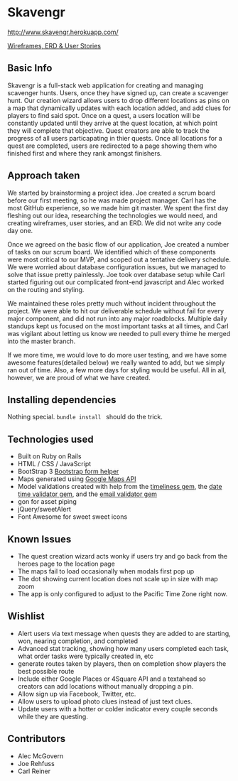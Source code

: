 # Skavengr

<http://www.skavengr.herokuapp.com/>

[Wireframes, ERD & User Stories](https://www.dropbox.com/sh/pv2ooa9rpok8t19/AACkBfOAKADkZxjo7DP4ZovMa?dl=0)

## Basic Info
Skavengr is a full-stack web application for creating and managing scavenger hunts.  Users, once they have signed up, can create a scavenger hunt. Our creation wizard allows users to drop different locations as pins on a map that dynamically updates with each location added, and add clues for players to find said spot.  Once on a quest, a users location will be constantly updated until they arrive at the quest location, at which point they will complete that objective.  Quest creators are able to track the progress of all users particapating in thier quests. Once all locations for a quest are completed, users are redirected to a page showing them who finished first and where they rank amongst finishers.  

## Approach taken
We started by brainstorming a project idea.  Joe created a scrum board before our first meeting, so he was made project manager.  Carl has the most GitHub experience, so we made him git master.  We spent the first day fleshing out our idea, researching the technologies we would need, and creating wireframes, user stories, and an ERD. We did not write any code day one.

Once we agreed on the basic flow of our application, Joe created a number of tasks on our scrum board.  We identified which of these components were most critical to our MVP, and scoped out a tentative delivery schedule.  We were worried about database configuration issues, but we managed to solve that issue pretty painlessly. Joe took over database setup while Carl started figuring out our complicated front-end javascript and Alec worked on the routing and styling.

We maintained these roles pretty much without incident throughout the project.  We were able to hit our deliverable schedule without fail for every major component, and did not run into any major roadblocks.  Multiple daily standups kept us focused on the most important tasks at all times, and Carl was vigilant about letting us know we needed to pull every thime he merged into the master branch. 

If we more time, we would love to do more user testing, and we have some awesome features(detailed below) we really wanted to add, but we simply ran out of time.  Also, a few more days for styling would be useful.  All in all, however, we are proud of what we have created.

## Installing dependencies
Nothing special. ````bundle install ```` should do the trick.

## Technologies used
* Built on Ruby on Rails
* HTML / CSS / JavaScript
* BootStrap 3
[Bootstrap form helper](https://github.com/bootstrap-ruby/rails-bootstrap-forms)
* Maps generated using [Google Maps API](https://developers.google.com/maps/?hl=en)
* Model validations created with help from the [timeliness gem](https://github.com/adzap/validates_timeliness/tree/master), the [date time validator gem](https://github.com/travisjeffery/validates_phone_number/blob/master/README.markdown), and the [email validator gem](https://github.com/balexand/email_validator)
* gon for asset piping
* jQuery/sweetAlert
* Font Awesome for sweet sweet icons


## Known Issues
* The quest creation wizard acts wonky if users try and go back from the heroes page to the location page
* The maps fail to load occasionally when modals first pop up
* The dot showing current location does not scale up in size with map zoom
* The app is only configured to adjust to the Pacific Time Zone right now.


## Wishlist
* Alert users via text message when quests they are added to are starting, won, nearing completion, and completed
* Advanced stat tracking, showing how many users completed each task, what order tasks were typically created in, etc
* generate routes taken by players, then on completion show players the best possible route
* Include either Google Places or 4Square API and a textahead so creators can add locations without manually dropping a pin.  
* Allow sign up via Facebook, Twitter, etc.
* Allow users to upload photo clues instead of just text clues.
* Update users with a hotter or colder indicator every couple seconds while they are questing.

## Contributors
* Alec McGovern
* Joe Rehfuss
* Carl Reiner